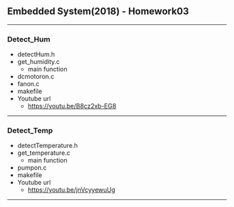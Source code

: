 ## Embedded System(2018) - Homework03

***    
### Detect_Hum
  - detectHum.h
  - get_humidity.c
    + main function
  - dcmotoron.c
  - fanon.c   
  - makefile
  - Youtube url
    + <https://youtu.be/B8cz2xb-EG8>
    
***

### Detect_Temp
  - detectTemperature.h
  - get_temperature.c
    + main function
  - pumpon.c
  - makefile
  - Youtube url
    + <https://youtu.be/jnVcyyewuUg>
***
